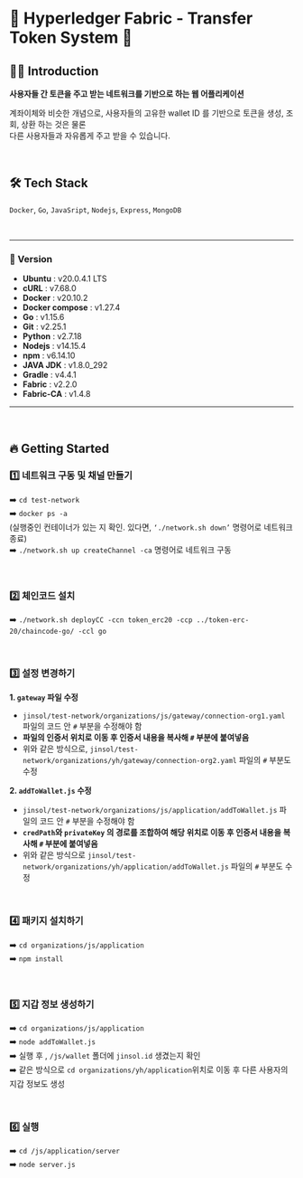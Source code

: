 # 🌟 Hyperledger Fabric - Transfer Token System 🌟


## 💁🏻 Introduction

**사용자들 간 토큰을 주고 받는 네트워크를 기반으로 하는 웹 어플리케이션**

계좌이체와 비슷한 개념으로, 사용자들의 고유한 wallet ID 를 기반으로 토큰을 생성, 조회, 상환 하는 것은 물론<br>
다른 사용자들과 자유롭게 주고 받을 수 있습니다.

<br>

## 🛠 Tech Stack

`Docker`, `Go`, `JavaSript`, `Nodejs`, `Express`, `MongoDB`

<br>

***
### 📌 Version
- **Ubuntu** : v20.0.4.1 LTS 
- **cURL** : v7.68.0  
- **Docker** : v20.10.2  
- **Docker compose** : v1.27.4  
- **Go** : v1.15.6  
- **Git** : v2.25.1  
- **Python** : v2.7.18  
- **Nodejs** : v14.15.4  
- **npm** : v6.14.10
- **JAVA JDK** : v1.8.0_292  
- **Gradle** : v4.4.1  
- **Fabric** : v2.2.0  
- **Fabric-CA** : v1.4.8  
*** 

<br>

## 🔥 Getting Started

### 1️⃣ 네트워크 구동 및 채널 만들기
➡️ `cd test-network`<br>
➡️ `docker ps -a`<br>
(실행중인 컨테이너가 있는 지 확인. 있다면, `‘./network.sh down’` 명령어로 네트워크 종료)<br>
➡️ `./network.sh up createChannel -ca` 명령어로 네트워크 구동<br>

<br>

### 2️⃣ 체인코드 설치 
➡️ `./network.sh deployCC -ccn token_erc20 -ccp ../token-erc-20/chaincode-go/ -ccl go`<br>

<br>

### 3️⃣ 설정 변경하기
**1. `gateway` 파일 수정**
- `jinsol/test-network/organizations/js/gateway/connection-org1.yaml` 파일의 코드 안 `#` 부분을 수정해야 함
- **파일의 인증서 위치로 이동 후 인증서 내용을 복사해 `#` 부분에 붙여넣음**
- 위와 같은 방식으로, `jinsol/test-network/organizations/yh/gateway/connection-org2.yaml` 파일의 `#` 부분도 수정


**2. `addToWallet.js` 수정**
- `jinsol/test-network/organizations/js/application/addToWallet.js` 파일의 코드 안 `#` 부분을 수정해야 함
- **`credPath`와 `privateKey` 의 경로를 조합하여 해당 위치로 이동 후 인증서 내용을 복사해 `#` 부분에 붙여넣음**
- 위와 같은 방식으로 `jinsol/test-network/organizations/yh/application/addToWallet.js` 파일의 `#` 부분도 수정

<br>

### 4️⃣ 패키지 설치하기
➡️ `cd organizations/js/application`<br>
➡️ `npm install`

<br>

### 5️⃣ 지갑 정보 생성하기
➡️ `cd organizations/js/application`<br>
➡️ `node addToWallet.js`<br>
➡️ 실행 후 , `/js/wallet` 폴더에 `jinsol.id` 생겼는지 확인<br>
➡️ 같은 방식으로 `cd organizations/yh/application`위치로 이동 후 다른 사용자의 지갑 정보도 생성

<br>

### 6️⃣ 실행
➡️ `cd /js/application/server` <br>
➡️ `node server.js`



